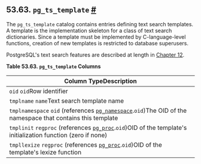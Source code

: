 ## 53.63. `pg_ts_template` [#](#CATALOG-PG-TS-TEMPLATE)

The `pg_ts_template` catalog contains entries defining text search templates. A template is the implementation skeleton for a class of text search dictionaries. Since a template must be implemented by C-language-level functions, creation of new templates is restricted to database superusers.

PostgreSQL's text search features are described at length in [Chapter 12](textsearch "Chapter 12. Full Text Search").

**Table 53.63. `pg_ts_template` Columns**

| Column TypeDescription                                                                                                                                         |
| -------------------------------------------------------------------------------------------------------------------------------------------------------------- |
| `oid` `oid`Row identifier                                                                                                                                      |
| `tmplname` `name`Text search template name                                                                                                                     |
| `tmplnamespace` `oid` (references [`pg_namespace`](catalog-pg-namespace "53.32. pg_namespace").`oid`)The OID of the namespace that contains this template |
| `tmplinit` `regproc` (references [`pg_proc`](catalog-pg-proc "53.39. pg_proc").`oid`)OID of the template's initialization function (zero if none)         |
| `tmpllexize` `regproc` (references [`pg_proc`](catalog-pg-proc "53.39. pg_proc").`oid`)OID of the template's lexize function                              |